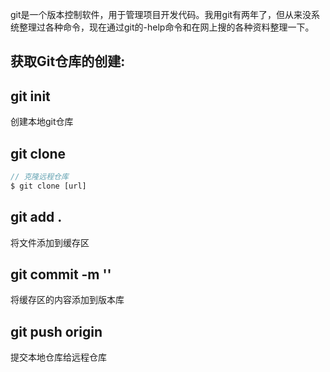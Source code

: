 
git是一个版本控制软件，用于管理项目开发代码。我用git有两年了，但从来没系统整理过各种命令，现在通过git的-help命令和在网上搜的各种资料整理一下。


获取Git仓库的创建:
- 

## git init
创建本地git仓库

## git clone
``` javascript
// 克隆远程仓库
$ git clone [url]

```

## git add .
将文件添加到缓存区

## git commit -m ''
将缓存区的内容添加到版本库

## git push origin <path>
提交本地仓库给远程仓库
